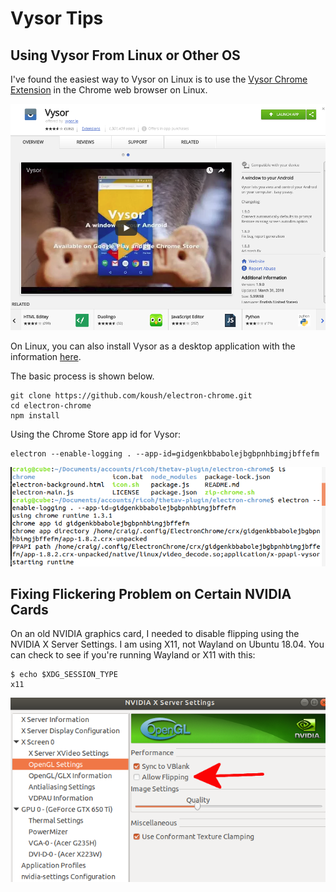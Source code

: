 # Vysor Tips

##  Using Vysor From Linux or Other OS

I've found the easiest way to Vysor on Linux is to use the 
[Vysor Chrome Extension](https://chrome.google.com/webstore/detail/vysor/gidgenkbbabolejbgbpnhbimgjbffefm?authuser=1) in the Chrome web browser on Linux.

![Vysor Extension](img/workflow/vysor/vysor-in-chrome.png)

On Linux, you can also install Vysor as a desktop application with the information [here](https://github.com/koush/electron-chrome).

The basic process is shown below.

    git clone https://github.com/koush/electron-chrome.git
    cd electron-chrome
    npm install


Using the Chrome Store app id for Vysor:

    electron --enable-logging . --app-id=gidgenkbbabolejbgbpnhbimgjbffefm

![](img/vysor/vysor-linux.png)

## Fixing Flickering Problem on Certain NVIDIA Cards

On an old NVIDIA graphics card, I needed to disable flipping using the NVIDIA X Server Settings. I am using X11, not Wayland on Ubuntu 18.04.  You can check to see if you're running Wayland or X11 with this:

    $ echo $XDG_SESSION_TYPE
    x11

![OpenGL Settings](img/workflow/vysor/opengl-settings.png)
